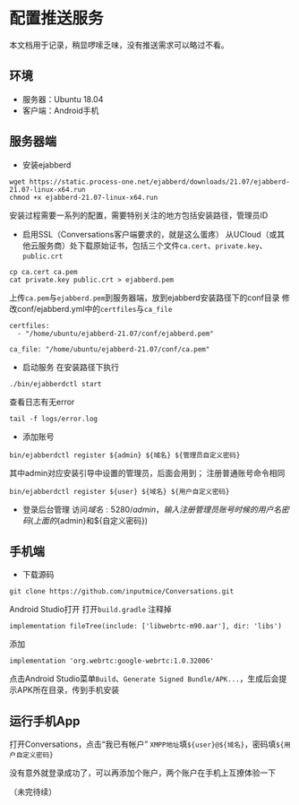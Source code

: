 # 配置推送服务
本文档用于记录，稍显啰嗦乏味，没有推送需求可以略过不看。

## 环境
* 服务器：Ubuntu 18.04
* 客户端：Android手机

## 服务器端
* 安装ejabberd
```
wget https://static.process-one.net/ejabberd/downloads/21.07/ejabberd-21.07-linux-x64.run
chmod +x ejabberd-21.07-linux-x64.run
```
安装过程需要一系列的配置，需要特别关注的地方包括安装路径，管理员ID

* 启用SSL（Conversations客户端要求的，就是这么蛋疼）
从UCloud（或其他云服务商）处下载原始证书，包括三个文件`ca.cert`、`private.key`、`public.crt`
```
cp ca.cert ca.pem
cat private.key public.crt > ejabberd.pem
```
上传`ca.pem`与`ejabberd.pem`到服务器端，放到ejabberd安装路径下的conf目录
修改conf/ejabberd.yml中的`certfiles`与`ca_file`
```
certfiles:
  - "/home/ubuntu/ejabberd-21.07/conf/ejabberd.pem"
```

```
ca_file: "/home/ubuntu/ejabberd-21.07/conf/ca.pem"
```

* 启动服务
在安装路径下执行
```
./bin/ejabberdctl start
```
查看日志有无error
```
tail -f logs/error.log
```

* 添加账号
```
bin/ejabberdctl register ${admin} ${域名} ${管理员自定义密码}
```
其中admin对应安装引导中设置的管理员，后面会用到；
注册普通账号命令相同

```
bin/ejabberdctl register ${user} ${域名} ${用户自定义密码}
```

* 登录后台管理
访问${域名}:5280/admin，输入注册管理员账号时候的用户名密码(上面的${admin}和${自定义密码})


## 手机端
* 下载源码 
```
git clone https://github.com/inputmice/Conversations.git
```
Android Studio打开
打开`build.gradle`
注释掉
```
implementation fileTree(include: ['libwebrtc-m90.aar'], dir: 'libs')
```
添加
```
implementation 'org.webrtc:google-webrtc:1.0.32006'
```

点击Android Studio菜单`Build`、`Generate Signed Bundle/APK...`，生成后会提示APK所在目录，传到手机安装

## 运行手机App
打开Conversations，点击“我已有帐户”
`XMPP地址`填`${user}@${域名}`，密码填`${用户自定义密码}`

没有意外就登录成功了，可以再添加个账户，两个账户在手机上互撩体验一下

（未完待续）

